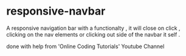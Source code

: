 # responsive-navbar

A responsive navigation bar with a functionalty , it will close on click , clicking on the nav elements or clicking out side of the navbar it self .

done with help from 'Online Coding Tutorials' Youtube Channel
